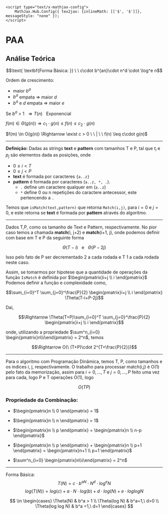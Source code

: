   <script type="text/javascript" src="http://cdn.mathjax.org/mathjax/latest/MathJax.js?config=TeX-AMS-MML_HTMLorMML"></script>
    <script type="text/x-mathjax-config">
        MathJax.Hub.Config({ tex2jax: {inlineMath: [['$', '$']]}, messageStyle: "none" });
    </script>

# PAA

## Análise Teórica

$$\text{ \textbf{Forma Básica:  }} \  \ c\cdot b^{an}\cdot n^d \cdot \log^e n$$

Ordem de crescimento:

* maior $b^a$
* $b^a$ empata $\Rightarrow$ maior $d$
* $b^a$ e $d$ empata $\Rightarrow$ maior $e$


Se $b^a \ > \ 1 \ \ \Rightarrow T(n)\ \ \text{   Exponencial}$ 


$f(m) \in \Theta(g(n)) \Rightarrow c_1\cdot g(n) \leq f(n) \leq c_2\cdot g(n)$


$f(m) \in O(g(n)) \Rightarrow \exist c > 0 \ \ | \ \ f(n) \leq c\cdot g(n)$

---------------------

**Definição:** Dadas as strings **text** e **pattern** com tamanhos T e P, tal que $t_i$ e $p_j$ são elementos dada as posições, onde 

  * $0 \leq i < T$
  * $0 \leq j < P$
  * **text** é formada por caracteres `{a..z}`
  * **pattern** é formada por caracteres (`a..z, *, .`).
    *  `.` define um caractere qualquer em  (`a..z`)
    *  `*` define 0 ou n repetições do caractere antecessor, este pertencendo a `.` 
  
  Temos que `isMatch(text,pattern)` que retorna `Match(i,j)`, para $i=0$ e $j=0$, e este retorna se **text** é formada por **pattern** através do algoritmo.

----------------

Dados T,P, como os tamanho de Text e Pattern, respectivamente. No pior caso temos a chamada **match**(i, j+2) e  **match**(i+1, j), onde podemos definir com base em T e P da seguinte forma

$$\Theta(T - i)\ \ \ \text{e} \ \ \  \Theta(P-2j)$$

Isso pelo fato de P ser decrementado 2 a cada rodada e T 1 a cada rodada neste caso.

Assim, se tomarmos por hipotese que a quantidade de operações da função `IsMatch` é definida por $\begin{pmatrix}i+j \\ i \end{pmatrix}$ Podemos definir a função e complexidade como,

$$\sum_{i=0}^T \sum_{j=0}^\frac{P}{2} \begin{pmatrix}i+j \\ i \end{pmatrix} \Theta(T-i+P-2j)$$

Dai,

$$\Rightarrow \Theta(T+P)\sum_{i=0}^T \sum_{j=0}^\frac{P}{2} \begin{pmatrix}i+j \\ i \end{pmatrix}$$

onde, utilizando a propriedade $\sum^n_{i=0} \begin{pmatrix}n\\i\end{pmatrix} = 2^n$, temos


$$\Rightarrow O(\ (T+P)\cdot 2^{T+\frac{P}{2}})$$

----------------

Para o algoritmo com Programação Dinâmica, temos T, P, como tamanhos e os indices i, j, respectivamente. O trabalho para processar match(i,j) é O(1) pelo fato da memorização, assim para $i=0,...,T$ e $j=0, ... ,P$ feito uma vez para cada, logo P e T operações O(1), logo

$$O(TP)$$


### Propriedade da Combinação:

* $\begin{pmatrix}n \\
0 
\end{pmatrix} = 1$

* $\begin{pmatrix}n \\
n 
\end{pmatrix} = 1$

* $\begin{pmatrix}n \\
p
\end{pmatrix} = \begin{pmatrix}n \\
n-p
\end{pmatrix}$

* $\begin{pmatrix}n \\
p
\end{pmatrix} + \begin{pmatrix}n \\
p+1
\end{pmatrix} = \begin{pmatrix}n+1 \\
p+1
\end{pmatrix}$

* $\sum^n_{i=0} \begin{pmatrix}n\\i\end{pmatrix} = 2^n$

---------------------

Forma Básica:  
$$T(N) = c \cdot b ^{aN} \cdot N^d \cdot log^eN$$
$$log(T(N)) = log(c) + a\cdot N \cdot log(b) + d \cdot log(N) + e\cdot log logN$$

$$ \in \begin{cases} \Theta(N) & b^a > 1 \\ \Theta(log N) & b^a=1,\ d>0 \\ \Theta(log log N) & b^a =1,\ d=1 \end{cases} $$